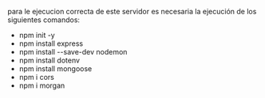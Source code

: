 para le ejecucion correcta de este servidor es necesaria la ejecución de los siguientes comandos:

- npm init -y
- npm install express
- npm install --save-dev nodemon
- npm install dotenv
- npm install mongoose
- npm i cors
- npm i morgan 
